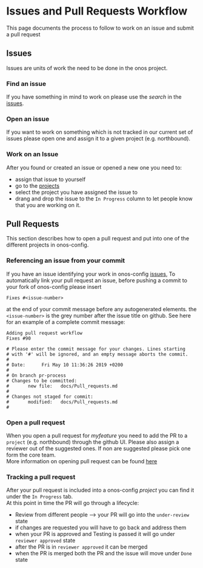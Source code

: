 # Issues and Pull Requests Workflow

This page documents the process to follow to work on an issue and submit a pull request

## Issues 

Issues are units of work the need to be done in the onos project. 

### Find an issue
If you have something in mind to work on please use the _search_  in the [issues](https://github.com/onosproject/onos-config/issues).

### Open an issue
If you want to work on something which is not tracked in our current set of issues please open one and assign it to a given project (e.g. northbound).

### Work on an Issue
After you found or created an issue or opened a new one you need to:
* assign that issue to yourself
* go to the [projects](https://github.com/onosproject/onos-config/projects)
* select the project you have assigned the issue to
* drang and drop the issue to the `In Progress` column to let people know that you are working on it. 

## Pull Requests

This section describes how to open a pull request and put into one of the different projects in onos-config.

### Referencing an issue from your commit
If you have an issue identifying your work in onos-config [issues](https://github.com/onosproject/onos-config/issues), 
To automatically link your pull request an issue, before pushing a commit to your fork of onos-config please insert 
```
Fixes #<issue-number>
```
at the end of your commit message before any autogenerated elements.
the `<issue-number>` is the grey number after the issue title on github.
See here for an example of a complete commit message:
```
Adding pull request workflow
Fixes #90

# Please enter the commit message for your changes. Lines starting
# with '#' will be ignored, and an empty message aborts the commit.
#
# Date:      Fri May 10 11:36:26 2019 +0200
#
# On branch pr-process
# Changes to be committed:
#       new file:   docs/Pull_requests.md
#
# Changes not staged for commit:
#       modified:   docs/Pull_requests.md
#
```

### Open a pull request
When you open a pull request for _myfeature_ you need to add the PR to a `project` (e.g. northbound) through the github UI. 
Please also assign a reviewer out of the suggested ones. If non are suggested please pick one form the core team.     
More information on opening pull request can be found [here](https://help.github.com/en/articles/creating-a-pull-request)


### Tracking a pull request
After your pull request is included into a onos-config _project_ you can find it under the `In Progress` tab.  
At this point in time the PR will go through a lifecycle:
* Review from different people --> your PR will go into the `under-review` state
* if changes are requested you will have to go back and address them
* when your PR is approved and Testing is passed it will go under `reviewer approved` state
* after the PR is in `reviewer approved` it can be merged
* when the PR is merged both the PR and the issue will move under `Done` state